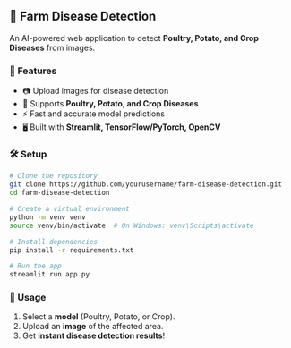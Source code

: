 ## 🌾 Farm Disease Detection  

An AI-powered web application to detect **Poultry, Potato, and Crop Diseases** from images.  

### 🚀 Features  
- 📷 Upload images for disease detection  
- 🎯 Supports **Poultry, Potato, and Crop Diseases**  
- ⚡ Fast and accurate model predictions  
- 🖥️ Built with **Streamlit, TensorFlow/PyTorch, OpenCV**  

### 🛠️ Setup  
```bash
# Clone the repository
git clone https://github.com/yourusername/farm-disease-detection.git
cd farm-disease-detection

# Create a virtual environment
python -m venv venv
source venv/bin/activate  # On Windows: venv\Scripts\activate

# Install dependencies
pip install -r requirements.txt

# Run the app
streamlit run app.py
```

### 📌 Usage  
1. Select a **model** (Poultry, Potato, or Crop).  
2. Upload an **image** of the affected area.  
3. Get **instant disease detection results**! 
